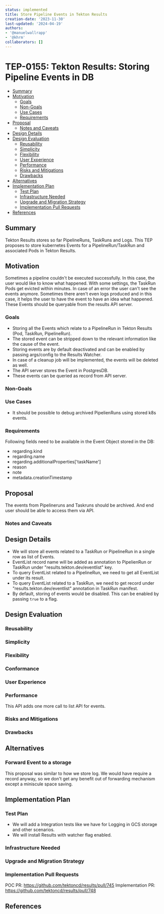 ```yaml
---
status: implemented
title: Store Pipeline Events in Tekton Results
creation-date: '2023-11-30'
last-updated: '2024-04-19'
authors:
- '@manuelwallrapp'
- '@khrm'
collaborators: []
---
```


# TEP-0155: Tekton Results: Storing Pipeline Events in DB

<!-- toc -->
- [Summary](#summary)
- [Motivation](#motivation)
  - [Goals](#goals)
  - [Non-Goals](#non-goals)
  - [Use Cases](#use-cases)
  - [Requirements](#requirements)
- [Proposal](#proposal)
  - [Notes and Caveats](#notes-and-caveats)
- [Design Details](#design-details)
- [Design Evaluation](#design-evaluation)
  - [Reusability](#reusability)
  - [Simplicity](#simplicity)
  - [Flexibility](#flexibility)
  - [User Experience](#user-experience)
  - [Performance](#performance)
  - [Risks and Mitigations](#risks-and-mitigations)
  - [Drawbacks](#drawbacks)
- [Alternatives](#alternatives)
- [Implementation Plan](#implementation-plan)
  - [Test Plan](#test-plan)
  - [Infrastructure Needed](#infrastructure-needed)
  - [Upgrade and Migration Strategy](#upgrade-and-migration-strategy)
  - [Implementation Pull Requests](#implementation-pull-requests)
- [References](#references)
<!-- /toc -->

## Summary
Tekton Results stores so far PipelineRuns, TaskRuns and Logs.
This TEP proposes to store kubernetes Events for a PipelineRun/TaskRun and associated Pods in Tekton Results.


## Motivation
Sometimes a pipeline couldn't be executed successfully. In this case, the user would like to know what happened.
With some settings, the TaskRun Pods get evicted within minutes. In case of an error the user can't see the events anymore.
Sometimes there aren't even logs produced and in this case, it helps the user to have the event to have an idea what happened.
These Events should be queryable from the results API server.


### Goals
- Storing all the Events which relate to a PipelineRun in Tekton Results (Pod, TaskRun, PipelineRun).
- The stored event can be stripped down to the relevant information like the cause of the event.
- Storing events are by default deactivated and can be enabled by passing args/config to the Results Watcher.
- In case of a cleanup job will be implemented, the events will be deleted as well.
- The API server stores the Event in PostgresDB.
- These events can be queried as record from API server.


### Non-Goals

<!--
Listing non-goals helps to focus discussion and make progress.
- What is out of scope for this TEP?
-->

### Use Cases

- It should be possible to debug archived PipelienRuns using stored k8s events.

### Requirements

Following fields need to be available in the Event Object stored in the DB:
- regarding.kind
- regarding.name
- regarding.additionalProperties['taskName']
- reason
- note
- metadata.creationTimestamp



## Proposal

The events from Pipelineruns and Taskruns should be archived. And end user should be able to access them via API.

### Notes and Caveats


## Design Details
- We will store all events related to a TaskRun or PipelineRun in a single row as list of Events.
- EventList record name will be added as annotation to PipelienRun or TaskRun under "results.tekton.dev/eventlist" key.
- To query EventList related to a PipelineRun, we need to get all EventList under its result.
- To query EventList related to a TaskRun, we need to get record under "results.tekton.dev/eventlist" annotation in TaskRun manifest.
- By default, storing of events would be disabled. This can be enabled by passing `true` to a flag.


## Design Evaluation
<!--
How does this proposal affect the api conventions, reusability, simplicity, flexibility
and conformance of Tekton, as described in [design principles](https://github.com/tektoncd/community/blob/master/design-principles.md)
-->

### Reusability

<!--
https://github.com/tektoncd/community/blob/main/design-principles.md#reusability

- Are there existing features related to the proposed features? Were the existing features reused?
- Is the problem being solved an authoring-time or runtime-concern? Is the proposed feature at the appropriate level
authoring or runtime?
-->

### Simplicity

<!--
https://github.com/tektoncd/community/blob/main/design-principles.md#simplicity

- How does this proposal affect the user experience?
- What’s the current user experience without the feature and how challenging is it?
- What will be the user experience with the feature? How would it have changed?
- Does this proposal contain the bare minimum change needed to solve for the use cases?
- Are there any implicit behaviors in the proposal? Would users expect these implicit behaviors or would they be
surprising? Are there security implications for these implicit behaviors?
-->

### Flexibility

<!--
https://github.com/tektoncd/community/blob/main/design-principles.md#flexibility

- Are there dependencies that need to be pulled in for this proposal to work? What support or maintenance would be
required for these dependencies?
- Are we coupling two or more Tekton projects in this proposal (e.g. coupling Pipelines to Chains)?
- Are we coupling Tekton and other projects (e.g. Knative, Sigstore) in this proposal?
- What is the impact of the coupling to operators e.g. maintenance & end-to-end testing?
- Are there opinionated choices being made in this proposal? If so, are they necessary and can users extend it with
their own choices?
-->

### Conformance

<!--
https://github.com/tektoncd/community/blob/main/design-principles.md#conformance

- Does this proposal require the user to understand how the Tekton API is implemented?
- Does this proposal introduce additional Kubernetes concepts into the API? If so, is this necessary?
- If the API is changing as a result of this proposal, what updates are needed to the
[API spec](https://github.com/tektoncd/pipeline/blob/main/docs/api-spec.md)?
-->

### User Experience

<!--
(optional)

Consideration about the user experience. Depending on the area of change,
users may be Task and Pipeline editors, they may trigger TaskRuns and
PipelineRuns or they may be responsible for monitoring the execution of runs,
via CLI, dashboard or a monitoring system.

Consider including folks that also work on CLI and dashboard.
-->

### Performance

This API adds one more call to list API for events.

### Risks and Mitigations

<!--
What are the risks of this proposal and how do we mitigate? Think broadly.
For example, consider both security and how this will impact the larger
Tekton ecosystem. Consider including folks that also work outside the WGs
or subproject.
- How will security be reviewed and by whom?
- How will UX be reviewed and by whom?
-->

### Drawbacks

<!--
Why should this TEP _not_ be implemented?
-->

## Alternatives

### Forward Event to a storage
This proposal was similar to how we store log. We would have require a record anyway, so we don't get any benefit out of forwarding mechanism except a miniscule space saving.

## Implementation Plan

<!--
What are the implementation phases or milestones? Taking an incremental approach
makes it easier to review and merge the implementation pull request.
-->


### Test Plan

- We will add a Integration tests like we have for Logging in GCS storage and other scenarios.
- We will install Results with watcher flag enabled.

### Infrastructure Needed

<!--
(optional)

Use this section if you need things from the project or working group.
Examples include a new subproject, repos requested, GitHub details.
Listing these here allows a working group to get the process for these
resources started right away.
-->

### Upgrade and Migration Strategy

<!--
(optional)

Use this section to detail whether this feature needs an upgrade or
migration strategy. This is especially useful when we modify a
behavior or add a feature that may replace and deprecate a current one.
-->

### Implementation Pull Requests

POC PR: https://github.com/tektoncd/results/pull/745
Implementation PR: https://github.com/tektoncd/results/pull/748

## References

<!--
(optional)

Use this section to add links to GitHub issues, other TEPs, design docs in Tekton
shared drive, examples, etc. This is useful to refer back to any other related links
to get more details.
-->
